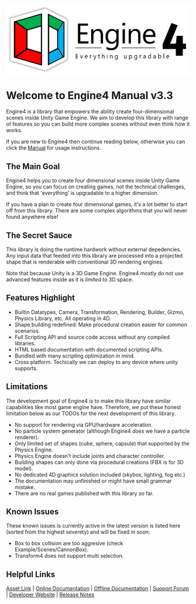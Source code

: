 <style type="text/css">
.centerImage {
    display: block;
    margin-left: auto;
    margin-right: auto;
}
</style>

<img class="centerImage" src="images/icon_label.png" alt="Engine4 Logo">

# Welcome to Engine4 Manual v3.3

Engine4 is a library that empowers the ability create four-dimensional scenes inside Unity Game Engine. We aim to develop this library with range of features so you can build more complex scenes without even think how it works.

If you are new to Engine4 then continue reading below, otherwise you can click the [Manual](/manual) for usage instructions.

## The Main Goal

Engine4 helps you to create four dimensional scenes inside Unity Game Engine, so you can focus on creating games, not the technical challenges, and think that 'everything' is upgradable to a higher dimension.

If you have a plan to create four dimensional games, it's a lot better to start off from this library. There are some complex algorithms that you will never found anywhere else!

## The Secret Sauce

This library is doing the runtime hardwork without external depedencies. Any input data that feeded into this library are processed into a projected shape that is renderable with conventional 3D rendering engines.

Note that because Unity is a 3D Game Engine. Engine4 mostly do not use advanced features inside as it is *limited* to 3D space.

## Features Highlight

+ Builtin Datatypes, Camera, Transformation, Rendering, Builder, Gizmo, Physics Library, etc. All operating in 4D.
+ Shape building redefined: Make procedural creation easier for common scenarios.
+ Full Scripting API and source code access without any compiled libraries.
+ HTML based documentation with documented scripting APIs.
+ Bundled with many scripting optimization in mind.
+ Cross platform. Techically we can deploy to any device where unity supports.

## Limitations

The development goal of Engine4 is to make this library have similar capabilities like most game engine have.
Therefore, we put these honest limitation below as our TODOs for the next development of this library.

+ No support for rendering via GPU/hardware acceleration.
+ No particle system generator (although Engine4 *does* we have a particle renderer).
+ Only limited set of shapes (cube, sphere, capsule) that supported by the Physics Engine.
+ Physics Engine doesn't include joints and character controller.
+ Building shapes can only done via procedural creations (FBX is for 3D model).
+ No dedicated 4D graphics solution included (skybox, lighting, fog etc.)
+ The documentation may unfinished or might have small grammar mistake.
+ There are no real games published with this library so far.

## Known Issues

These known issues is currently active in the latest version is listed here (sorted from the highest severety) and will be fixed in soon:

+ Box to box collision are too aggresive (check Example/Scenes/CannonBox).
+ Transform4 does not support multi selection.

## Helpful Links

[Asset Link](http://u3d.as/fdm) | [Online Documentation](https://wellosoft.net/engine4-doc/index.html) | [Offline Documentation](https://github.com/willnode/engine4-doc/) | [Support Forum](https://forum.unity.com/threads/mesh-4d-engine-create-4d-game-in-unity.320549/) | [Developer Website](https://wellosoft.net/) | [Release Notes](~/manual/extras/releasenotes.md)

